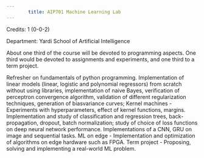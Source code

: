 ```yaml
---
        title: AIP701 Machine Learning Lab
---
```

Credits: 1 (0-0-2)

Department: Yardi School of Artificial Intelligence

About one third of the course will be devoted to programming aspects. One third would be devoted to assignments and experiments, and one third to a term project.

Refresher on fundamentals of python programming. Implementation of linear models (linear, logistic and polynomial regressors) from scratch without using libraries, implementation of naive Bayes, verification of perceptron convergence algorithm, validation of different regularization techniques, generation of biasvariance curves; Kernel machines - Experiments with hyperparameters, effect of kernel functions, margins. Implementation and study of classification and regression trees, back-propagation, dropout, batch normalization; study of choice of loss functions on deep neural network performance. Implementations of a CNN, GRU on image and sequential tasks. ML on edge - Implementation and optimization of algorithms on edge hardware such as FPGA. Term project - Proposing, solving and implementing a real-world ML problem.
